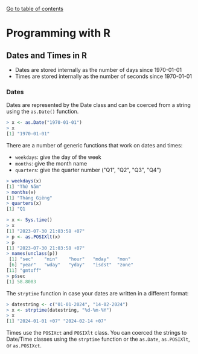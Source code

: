 [Go to table of contents](../../readme.md)

# Programming with R

## Dates and Times in R

* Dates are stored internally as the number of days since 1970-01-01
* Times are stored internally as the number of seconds since 1970-01-01

### Dates

Dates are represented by the Date class and can be coerced from a string using the `as.Date()` function.

```r
> x <- as.Date("1970-01-01")
> x
[1] "1970-01-01"
```

There are a number of generic functions that work on dates and times:

* `weekdays`: give the day of the week
* `months`: give the month name
* `quarters`: give the quarter number ("Q1", "Q2", "Q3", "Q4")

```r
> weekdays(x)
[1] "Thứ Năm"
> months(x)
[1] "Tháng Giêng"
> quarters(x)
[1] "Q1
```

```r
> x <- Sys.time()
> x
[1] "2023-07-30 21:03:58 +07"
> p <- as.POSIXlt(x)
> p
[1] "2023-07-30 21:03:58 +07"
> names(unclass(p))
 [1] "sec"    "min"    "hour"   "mday"   "mon"   
 [6] "year"   "wday"   "yday"   "isdst"  "zone"  
[11] "gmtoff"
> p$sec
[1] 58.8083
```

The `strptime` function in case your dates are written in a different format:

```r
> datestring <- c("01-01-2024", "14-02-2024") 
> x <- strptime(datestring, "%d-%m-%Y")
> x
[1] "2024-01-01 +07" "2024-02-14 +07"
```

Times use the `POSIXct` and `POSIXlt` class. You can coerced the strings to Date/Time classes using the `strptime` function or the `as.Date`, `as.POSIXlt`, or `as.POSIXct`.
